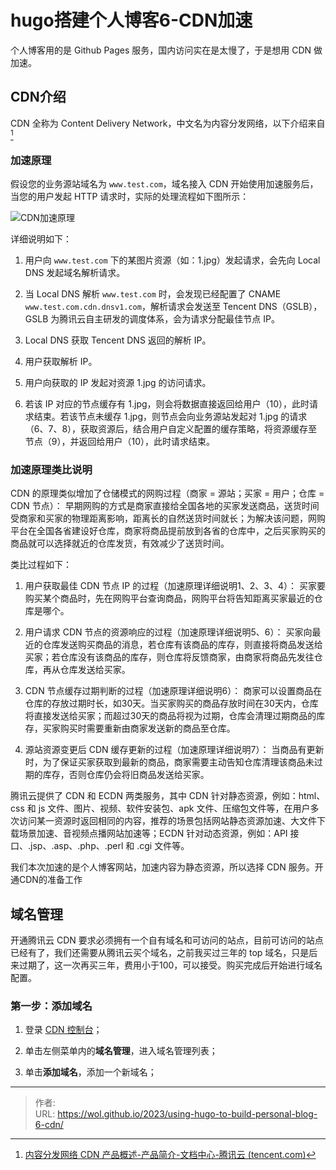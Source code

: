 # hugo搭建个人博客6-CDN加速


个人博客用的是 Github Pages 服务，国内访问实在是太慢了，于是想用 CDN 做加速。

## CDN介绍

CDN 全称为 Content Delivery Network，中文名为内容分发网络，以下介绍来自[^1]

[^1]:[内容分发网络 CDN 产品概述-产品简介-文档中心-腾讯云 (tencent.com)](https://cloud.tencent.com/document/product/228/2939)

### 加速原理

假设您的业务源站域名为 `www.test.com`，域名接入 CDN 开始使用加速服务后，当您的用户发起 HTTP 请求时，实际的处理流程如下图所示：

![CDN加速原理](https://qcloudimg.tencent-cloud.cn/image/document/9a8c5981e10ba9f5fa35378ecd00f22b.png)

详细说明如下：

1. 用户向 `www.test.com` 下的某图片资源（如：1.jpg）发起请求，会先向 Local DNS 发起域名解析请求。

2. 当 Local DNS 解析 `www.test.com` 时，会发现已经配置了 CNAME `www.test.com.cdn.dnsv1.com`，解析请求会发送至 Tencent DNS（GSLB），GSLB 为腾讯云自主研发的调度体系，会为请求分配最佳节点 IP。

3. Local DNS 获取 Tencent DNS 返回的解析 IP。

4. 用户获取解析 IP。

5. 用户向获取的 IP 发起对资源 1.jpg 的访问请求。

6. 若该 IP 对应的节点缓存有 1.jpg，则会将数据直接返回给用户（10），此时请求结束。若该节点未缓存 1.jpg，则节点会向业务源站发起对 1.jpg 的请求（6、7、8），获取资源后，结合用户自定义配置的缓存策略，将资源缓存至节点（9），并返回给用户（10），此时请求结束。

### 加速原理类比说明

CDN 的原理类似增加了仓储模式的网购过程（商家 = 源站；买家 = 用户；仓库 = CDN 节点）： 早期网购的方式是商家直接给全国各地的买家发送商品，送货时间受商家和买家的物理距离影响，距离长的自然送货时间就长；为解决该问题，网购平台在全国各省建设好仓库，商家将商品提前放到各省的仓库中，之后买家购买的商品就可以选择就近的仓库发货，有效减少了送货时间。

类比过程如下：

1. 用户获取最佳 CDN 节点 IP 的过程（加速原理详细说明1、2、3、4）： 买家要购买某个商品时，先在网购平台查询商品，网购平台将告知距离买家最近的仓库是哪个。

2. 用户请求 CDN 节点的资源响应的过程（加速原理详细说明5、6）： 买家向最近的仓库发送购买商品的消息，若仓库有该商品的库存，则直接将商品发送给买家；若仓库没有该商品的库存，则仓库将反馈商家，由商家将商品先发往仓库，再从仓库发送给买家。

3. CDN 节点缓存过期判断的过程（加速原理详细说明6）： 商家可以设置商品在仓库的存放过期时长，如30天。当买家购买的商品存放时间在30天内，仓库将直接发送给买家；而超过30天的商品将视为过期，仓库会清理过期商品的库存，买家购买时需要重新由商家发送新的商品至仓库。

4. 源站资源变更后 CDN 缓存更新的过程（加速原理详细说明7）： 当商品有更新时，为了保证买家获取到最新的商品，商家需要主动告知仓库清理该商品未过期的库存，否则仓库仍会将旧商品发送给买家。

腾讯云提供了 CDN 和 ECDN 两类服务，其中 CDN 针对静态资源，例如：html、css 和 js 文件、图片、视频、软件安装包、apk 文件、压缩包文件等，在用户多次访问某一资源时返回相同的内容，推荐的场景包括网站静态资源加速、大文件下载场景加速、音视频点播网站加速等；ECDN 针对动态资源，例如：API 接口、.jsp、.asp、.php、.perl 和 .cgi 文件等。

我们本次加速的是个人博客网站，加速内容为静态资源，所以选择 CDN 服务。开通CDN的准备工作

## 域名管理

开通腾讯云 CDN 要求必须拥有一个自有域名和可访问的站点，目前可访问的站点已经有了，我们还需要从腾讯云买个域名，之前我买过三年的 top 域名，只是后来过期了，这一次再买三年，费用小于100，可以接受。购买完成后开始进行域名配置。

### 第一步：添加域名

1. 登录 [CDN 控制台](https://console.cloud.tencent.com/cdn)；

2. 单击左侧菜单内的**域名管理**，进入域名管理列表；

3. 单击**添加域名**，添加一个新域名；





---

> 作者:   
> URL: https://wol.github.io/2023/using-hugo-to-build-personal-blog-6-cdn/  

